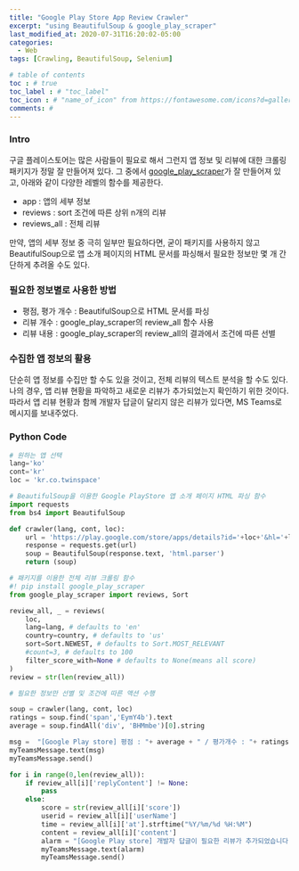 ```yaml
---
title: "Google Play Store App Review Crawler"
excerpt: "using BeautifulSoup & google_play_scraper"
last_modified_at: 2020-07-31T16:20:02-05:00
categories:
  - Web
tags: [Crawling, BeautifulSoup, Selenium]

# table of contents
toc : # true
toc_label : # "toc_label"
toc_icon : # "name_of_icon" from https://fontawesome.com/icons?d=gallery&s=solid&m=free
comments: # 
---
```





### Intro

구글 플레이스토어는 많은 사람들이 필요로 해서 그런지 앱 정보 및 리뷰에 대한 크롤링 패키지가 정말 잘 만들어져 있다. 그 중에서 [google_play_scraper](https://pypi.org/project/google-play-scraper/)가 잘 만들어져 있고, 아래와 같이 다양한 레벨의 함수를 제공한다.

- app : 앱의 세부 정보
- reviews : sort 조건에 따른 상위 n개의 리뷰
- reviews_all : 전체 리뷰

만약, 앱의 세부 정보 중 극히 일부만 필요하다면, 굳이 패키지를 사용하지 않고 BeautifulSoup으로 앱 소개 페이지의 HTML 문서를 파싱해서 필요한 정보만 몇 개 간단하게 추려올 수도 있다.



### 필요한 정보별로 사용한 방법

- 평점, 평가 개수 : BeautifulSoup으로 HTML 문서를 파싱
- 리뷰 개수 : google_play_scraper의 review_all 함수 사용
- 리뷰 내용 : google_play_scraper의 review_all의 결과에서 조건에 따른 선별



### 수집한 앱 정보의 활용

단순히 앱 정보를 수집만 할 수도 있을 것이고, 전체 리뷰의 텍스트 분석을 할 수도 있다. 나의 경우, 앱 리뷰 현황을 파악하고 새로운 리뷰가 추가되었는지 확인하기 위한 것이다. 따라서 앱 리뷰 현황과 함께 개발자 답글이 달리지 않은 리뷰가 있다면, MS Teams로 메시지를 보내주었다.



### Python Code

```python
# 원하는 앱 선택
lang='ko'
cont='kr'
loc = 'kr.co.twinspace'
```

```python
# BeautifulSoup을 이용한 Google PlayStore 앱 소개 페이지 HTML 파싱 함수
import requests
from bs4 import BeautifulSoup

def crawler(lang, cont, loc):
    url = 'https://play.google.com/store/apps/details?id='+loc+'&hl='+lang+'&gl='+cont
    response = requests.get(url)
    soup = BeautifulSoup(response.text, 'html.parser')
    return (soup)
```

```python
# 패키지를 이용한 전체 리뷰 크롤링 함수
#! pip install google_play_scraper
from google_play_scraper import reviews, Sort

review_all, _ = reviews(
    loc,
    lang=lang, # defaults to 'en'
    country=country, # defaults to 'us'
    sort=Sort.NEWEST, # defaults to Sort.MOST_RELEVANT
    #count=3, # defaults to 100
    filter_score_with=None # defaults to None(means all score)
)
review = str(len(review_all))
```

```python
# 필요한 정보만 선별 및 조건에 따른 액션 수행

soup = crawler(lang, cont, loc)
ratings = soup.find('span','EymY4b').text
average = soup.findAll('div', 'BHMmbe')[0].string

msg =  "[Google Play store] 평점 : "+ average + " / 평가개수 : "+ ratings + " / 리뷰개수 : "+ review
myTeamsMessage.text(msg)
myTeamsMessage.send()

for i in range(0,len(review_all)):
    if review_all[i]['replyContent'] != None:
        pass
    else:
        score = str(review_all[i]['score'])
        userid = review_all[i]['userName']
        time = review_all[i]['at'].strftime("%Y/%m/%d %H:%M")
        content = review_all[i]['content']
        alarm = "[Google Play store] 개발자 답글이 필요한 리뷰가 추가되었습니다. / 점수 : "+score+" / 아이디 : "+userid+" / 시간 : "+time+" / 내용 : "+contents
        myTeamsMessage.text(alarm)
        myTeamsMessage.send()
```
